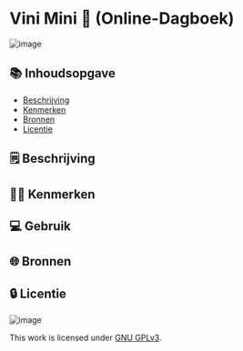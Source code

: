 <h1>Vini Mini 🥜 (Online-Dagboek)</h1>

![image](https://user-images.githubusercontent.com/112861261/196535783-8ef6681a-a1bb-44cb-9dee-ee40b22946ba.png)


<h2>📚 Inhoudsopgave</h2>

  * [Beschrijving](#beschrijving)
  * [Kenmerken](#kenmerken)
  * [Bronnen](#bronnen)
  * [Licentie](#licentie)


<h2>
🗒️ Beschrijving
</h2>


<h2>
👩‍💻 Kenmerken
</h2>


 
<h2>
💻 Gebruik
</h2>


<h2>
🌐 Bronnen
</h2>


<h2>
 🔒 Licentie
</h2>

![image](https://user-images.githubusercontent.com/112861261/195268886-d661d739-e7e6-49c1-824d-94a9db6678ea.png)


This work is licensed under [GNU GPLv3](./LICENSE).

        
